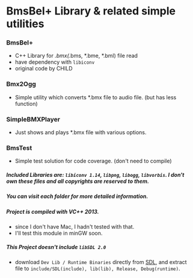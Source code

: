 # BmsBel+ Library & related simple utilities

### BmsBel+
- C++ Library for *.bmx(*.bms, *.bme, *.bml) file read
- have dependency with ```libiconv```
- original code by CHILD

### Bmx2Ogg
- Simple utility which converts *.bmx file to audio file. (but has less function)

### SimpleBMXPlayer
- Just shows and plays *.bmx file with various options.

### BmsTest
- Simple test solution for code coverage. (don't need to compile)

##### Included Libraries are: ```libiconv 1.14```, ```libpng```, ```libogg```, ```libvorbis```. I don't own these files and all copyrights are reserved to them.

##### You can visit each folder for more detailed information.

##### Project is compiled with VC++ 2013.
- since I don't have Mac, I hadn't tested with that.
- I'll test this module in minGW soon.

##### This Project doesn't include ```libSDL 2.0```
- download ```Dev Lib / Runtime Binaries``` directly from [SDL](https://www.libsdl.org/download-2.0.php), and extract file to ```include/SDL(include), lib(lib), Release, Debug(runtime)```.